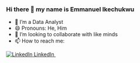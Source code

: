 ### Hi there 👋 my name is Emmanuel Ikechukwu

- 🔭 I’m a Data Analyst
- 😄 Pronouns: He, Him
- 👯 I’m looking to collaborate with like minds
- 📫 How to reach me:

<p>
  <a href="[https://www.linkedin.com/in/emmaikechukwu/](https://www.linkedin.com/in/emmaikechukwu/)" rel="nofollow noreferrer">
    <img src="[https://i.stack.imgur.com/gVE0j.png](https://www.flaticon.com/free-icon/linkedin_3536505)" alt="LinkedIn">
    LinkedIn
  </a> &nbsp; 
</p>

<!--
**emmanuelkech/emmanuelkech** is a ✨ _special_ ✨ repository because its `README.md` (this file) appears on your GitHub profile.

Here are some ideas to get you started:

- 🔭 I’m currently working on ...
- 🌱 I’m currently learning ...
- 👯 I’m looking to collaborate on ...
- 🤔 I’m looking for help with ...
- 💬 Ask me about ...
- 📫 How to reach me: ...

- ⚡ Fun fact: ...
-->
